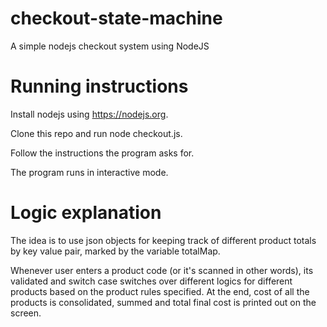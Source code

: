 # checkout-state-machine
A simple nodejs checkout system using NodeJS

# Running instructions
Install nodejs using https://nodejs.org.

Clone this repo and run node checkout.js.

Follow the instructions the program asks for.

The program runs in interactive mode.

# Logic explanation
The idea is to use json objects for keeping track of
different product totals by key value pair, marked by the
variable totalMap.

Whenever user enters a product code (or it's scanned in other
words), its validated and switch case switches over different
logics for different products based on the product rules specified.
At the end, cost of all the products is consolidated, summed and total
final cost is printed out on the screen.
